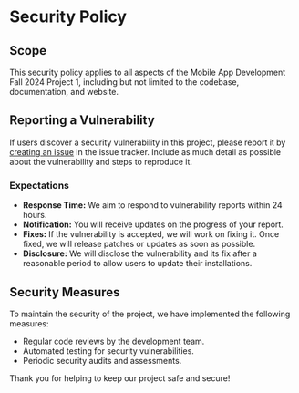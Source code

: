 # Security Policy

## Scope

This security policy applies to all aspects of the Mobile App Development Fall 2024 Project 1, including but not limited to the codebase, documentation, and website.

## Reporting a Vulnerability

If users discover a security vulnerability in this project, please report it by [creating an issue](https://github.com/CSC4360Project2/Project-1-Expense-Tracker-Application/issues) in the issue tracker. Include as much detail as possible about the vulnerability and steps to reproduce it.

### Expectations

- **Response Time:** We aim to respond to vulnerability reports within 24 hours.
- **Notification:** You will receive updates on the progress of your report.
- **Fixes:** If the vulnerability is accepted, we will work on fixing it. Once fixed, we will release patches or updates as soon as possible.
- **Disclosure:** We will disclose the vulnerability and its fix after a reasonable period to allow users to update their installations.

## Security Measures

To maintain the security of the project, we have implemented the following measures:

- Regular code reviews by the development team.
- Automated testing for security vulnerabilities.
- Periodic security audits and assessments.

Thank you for helping to keep our project safe and secure!

